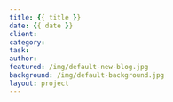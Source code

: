 ```yaml
---
title: {{ title }}
date: {{ date }}
client:
category:
task:
author:
featured: /img/default-new-blog.jpg
background: /img/default-background.jpg
layout: project
---
```

